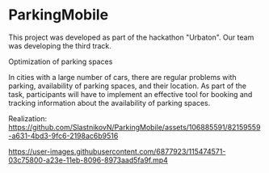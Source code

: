 # ParkingMobile

This project was developed as part of the hackathon "Urbaton". Our team was developing the third track.

Optimization of parking spaces

In cities with a large number of cars, there are regular problems with parking, availability of parking spaces, and their location.
As part of the task, participants will have to implement an effective tool for booking and tracking information about the availability of parking spaces.

Realization:
https://github.com/SlastnikovN/ParkingMobile/assets/106885591/82159559-a631-4bd3-9fc6-2198ac6b9516

https://user-images.githubusercontent.com/6877923/115474571-03c75800-a23e-11eb-8096-8973aad5fa9f.mp4
